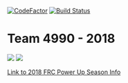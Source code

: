 [![CodeFactor](https://www.codefactor.io/repository/github/gryphon-robotics-4990/2018/badge/master)](https://www.codefactor.io/repository/github/gryphon-robotics-4990/2018/overview/master)
[![Build Status](https://travis-ci.org/Gryphon-Robotics-4990/2018.svg?branch=master)](https://travis-ci.org/Gryphon-Robotics-4990/2018)
# Team 4990 - 2018 
![](http://frc971.org/sites/default/files/field/image/PowerUp_FacebookCover.jpg)
![](https://www.firstinspires.org/sites/default/files/uploads/resource_library/brand/FIRSTRobotics_iconHorz_RGB.jpg)

[Link to 2018 FRC Power Up Season Info](https://www.firstinspires.org/resource-library/frc/competition-manual-qa-system)

